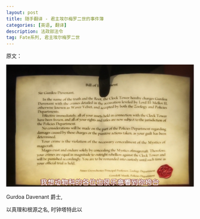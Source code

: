 ```yaml
---
layout: post
title: 随手翻译 - 君主埃尔梅罗二世的事件簿
categories: [英语, 翻译]
description: 法政部法令
tag: Fate系列, 君主埃尔梅罗二世
---
```


原文：

![原文截图](/images/blog/2019-12-23-21-13-47.png)

Gurdoa Davenant 爵士,

以真理和根源之名, 时钟塔特此以
